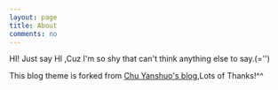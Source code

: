 ```yaml
---
layout: page
title: About
comments: no
---
```


HI! Just say HI ,Cuz I'm so shy that can't think anything else to say.(='')

This blog theme is forked from [Chu Yanshuo's blog](http://yanshuo.name),Lots of Thanks!^^

